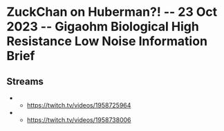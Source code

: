 # ZuckChan on Huberman?! -- 23 Oct 2023 -- Gigaohm Biological High Resistance Low Noise Information Brief

## Streams
- - https://twitch.tv/videos/1958725964
- - https://twitch.tv/videos/1958738006


